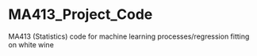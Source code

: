 # MA413_Project_Code
MA413 (Statistics) code for machine learning processes/regression fitting on white wine 
